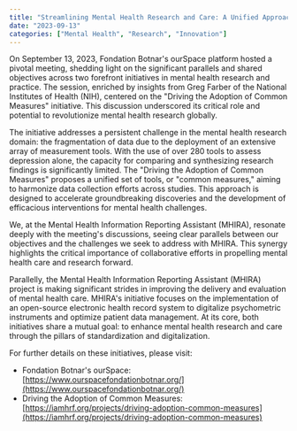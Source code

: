 ```yaml
---
title: "Streamlining Mental Health Research and Care: A Unified Approach"
date: "2023-09-13"
categories: ["Mental Health", "Research", "Innovation"]
---
```


On September 13, 2023, Fondation Botnar's ourSpace platform hosted a pivotal meeting, shedding light on the significant parallels and shared objectives across two forefront initiatives in mental health research and practice. The session, enriched by insights from Greg Farber of the National Institutes of Health (NIH), centered on the "Driving the Adoption of Common Measures" initiative. This discussion underscored its critical role and potential to revolutionize mental health research globally.

The initiative addresses a persistent challenge in the mental health research domain: the fragmentation of data due to the deployment of an extensive array of measurement tools. With the use of over 280 tools to assess depression alone, the capacity for comparing and synthesizing research findings is significantly limited. The "Driving the Adoption of Common Measures" proposes a unified set of tools, or "common measures," aiming to harmonize data collection efforts across studies. This approach is designed to accelerate groundbreaking discoveries and the development of efficacious interventions for mental health challenges.

We, at the Mental Health Information Reporting Assistant (MHIRA), resonate deeply with the meeting's discussions, seeing clear parallels between our objectives and the challenges we seek to address with MHIRA. This synergy highlights the critical importance of collaborative efforts in propelling mental health care and research forward.

Parallelly, the Mental Health Information Reporting Assistant (MHIRA) project is making significant strides in improving the delivery and evaluation of mental health care. MHIRA's initiative focuses on the implementation of an open-source electronic health record system to digitalize psychometric instruments and optimize patient data management. At its core, both initiatives share a mutual goal: to enhance mental health research and care through the pillars of standardization and digitalization.

For further details on these initiatives, please visit:

- Fondation Botnar's ourSpace: [https://www.ourspacefondationbotnar.org/](https://www.ourspacefondationbotnar.org/)
- Driving the Adoption of Common Measures: [https://iamhrf.org/projects/driving-adoption-common-measures](https://iamhrf.org/projects/driving-adoption-common-measures)
